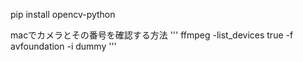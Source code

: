 pip install opencv-python


macでカメラとその番号を確認する方法
'''
ffmpeg -list_devices true -f avfoundation -i dummy
'''